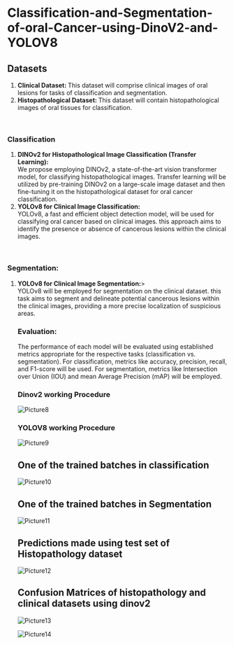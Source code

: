 # Classification-and-Segmentation-of-oral-Cancer-using-DinoV2-and-YOLOV8
<H2>Datasets</H2>
<ol>
<li><b>Clinical Dataset: </b>This dataset will comprise clinical images of oral lesions for tasks of classification and segmentation.</li>
<li><b>Histopathological Dataset: </b>This dataset will contain histopathological images of oral tissues for classification.</li>
</ol>
<br>
<H3>Classification</H3>
<ol>
<li><b>DINOv2 for Histopathological Image Classification (Transfer Learning):</b><br>
We propose employing DINOv2, a state-of-the-art vision transformer model, for classifying histopathological images. Transfer learning will be utilized by pre-training DINOv2 on a large-scale image dataset and then fine-tuning it on the histopathological dataset for oral cancer classification.</li>
<li><b>YOLOv8 for Clinical Image Classification:</b><br>
YOLOv8, a fast and efficient object detection model, will be used for classifying oral cancer based on clinical images. this approach aims to identify the presence or absence of cancerous lesions within the clinical images.</li>
</ol>
<br>

<H3>Segmentation:</H3>
<ol>
<li><b>YOLOv8 for Clinical Image Segmentation:</b>><br>
YOLOv8 will be employed for segmentation on the clinical dataset. this task aims to segment and delineate potential cancerous lesions within the clinical images, providing a more precise localization of suspicious areas.</li
</ol>

<H3>Evaluation:</H3>

The performance of each model will be evaluated using established metrics appropriate for the respective tasks (classification vs. segmentation). For classification, metrics like accuracy, precision, recall, and F1-score will be used. For segmentation, metrics like Intersection over Union (IOU) and mean Average Precision (mAP) will be employed.

<H3>Dinov2 working Procedure</H3>

![Picture8](https://github.com/srinivas21109/Classification-and-Segmentation-of-oral-Cancer-using-DinoV2-and-YOLOV8/assets/119849011/384b6dbd-087a-4c16-9665-d17f085c77bf)

<H3>YOLOV8 working Procedure</H3>

![Picture9](https://github.com/srinivas21109/Classification-and-Segmentation-of-oral-Cancer-using-DinoV2-and-YOLOV8/assets/119849011/8b322bc1-218b-4be3-ae1f-5c7a5d4e95c6)

<H2>One of the trained batches in classification</H2>

![Picture10](https://github.com/srinivas21109/Classification-and-Segmentation-of-oral-Cancer-using-DinoV2-and-YOLOV8/assets/119849011/6ae45744-6785-41d0-8665-5e296d67f9d1)

<H2>One of the trained batches in Segmentation</H2>

![Picture11](https://github.com/srinivas21109/Classification-and-Segmentation-of-oral-Cancer-using-DinoV2-and-YOLOV8/assets/119849011/a5dbd327-1aee-4a7d-ac5a-68d5dcdf8aca)

<H2>Predictions made using test set of Histopathology dataset</H2>

![Picture12](https://github.com/srinivas21109/Classification-and-Segmentation-of-oral-Cancer-using-DinoV2-and-YOLOV8/assets/119849011/9a65ede6-8737-465d-9ce6-3c4c6458bae1)

<H2>Confusion Matrices of histopathology and clinical datasets using dinov2</H2>

![Picture13](https://github.com/srinivas21109/Classification-and-Segmentation-of-oral-Cancer-using-DinoV2-and-YOLOV8/assets/119849011/0fd0a765-5bd0-42d8-af2d-3ae25c415f3d)

![Picture14](https://github.com/srinivas21109/Classification-and-Segmentation-of-oral-Cancer-using-DinoV2-and-YOLOV8/assets/119849011/1fd76129-e9e5-46ea-a7ef-8d3277ec839f)



